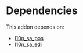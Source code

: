 # Dependencies

This addon depends on:

- [l10n_sa_pos](https://github.com/bringout/oca-ocb-l10n_me-africa/tree/e191cd8f93ecc64143ca51b522ee12b227b81968/odoo-bringout-oca-ocb-l10n_sa_pos)
- [l10n_sa_edi](https://github.com/bringout/oca-ocb-l10n_me-africa/tree/e191cd8f93ecc64143ca51b522ee12b227b81968/odoo-bringout-oca-ocb-l10n_sa_edi)
